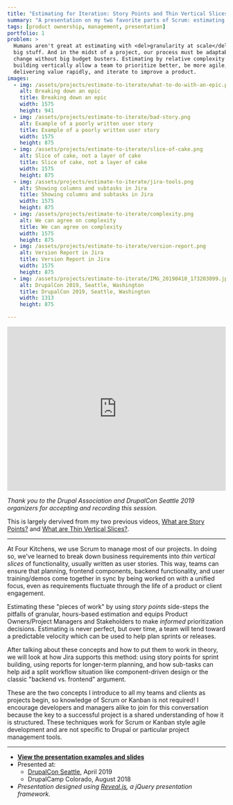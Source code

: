 ```yaml
---
title: "Estimating for Iteration: Story Points and Thin Vertical Slices"
summary: "A presentation on my two favorite parts of Scrum: estimating by complexity and building vertically."
tags: [product ownership, management, presentation]
portfolio: 1
problem: >
  Humans aren't great at estimating with <del>granularity at scale</del> lots of
  big stuff. And in the midst of a project, our process must be adaptable to
  change without big budget busters. Estimating by relative complexity and
  building vertically allow a team to prioritize better, be more agile, focus on
  delivering value rapidly, and iterate to improve a product.
images:
  - img: /assets/projects/estimate-to-iterate/what-to-do-with-an-epic.png
    alt: Breaking down an epic
    title: Breaking down an epic
    width: 1575
    height: 941
  - img: /assets/projects/estimate-to-iterate/bad-story.png
    alt: Example of a poorly written user story
    title: Example of a poorly written user story
    width: 1575
    height: 875
  - img: /assets/projects/estimate-to-iterate/slice-of-cake.png
    alt: Slice of cake, not a layer of cake
    title: Slice of cake, not a layer of cake
    width: 1575
    height: 875
  - img: /assets/projects/estimate-to-iterate/jira-tools.png
    alt: Showing columns and subtasks in Jira
    title: Showing columns and subtasks in Jira
    width: 1575
    height: 875
  - img: /assets/projects/estimate-to-iterate/complexity.png
    alt: We can agree on complexity
    title: We can agree on complexity
    width: 1575
    height: 875
  - img: /assets/projects/estimate-to-iterate/version-report.png
    alt: Version Report in Jira
    title: Version Report in Jira
    width: 1575
    height: 875
  - img: /assets/projects/estimate-to-iterate/IMG_20190410_173203099.jpg
    alt: DrupalCon 2019, Seattle, Washington
    title: DrupalCon 2019, Seattle, Washington
    width: 1313
    height: 875

---
```


<div style="width:100%; padding-bottom:75%; height: 0; position:relative;">
<iframe style="position:absolute; width:100%; height:100%;" src="https://www.youtube.com/embed/5cwZG46rmxs?feature=oembed" frameborder="0" allowfullscreen></iframe>
</div>

_Thank you to the Drupal Association and DrupalCon Seattle 2019 organizers for accepting and recording this session._

This is largely dervived from my two previous videos,
[What are Story Points?](/blog/2017/what-are-story-points/)
and [What are Thin Vertical Slices?](/blog/2017/what-are-thin-vertical-slices/).

---

At Four Kitchens, we use Scrum to manage most of our projects. In doing so,
we've learned to break down business requirements into *thin vertical slices*
of functionality, usually written as user stories. This way, teams can ensure
that planning, frontend components, backend functionality, and user
training/demos come together in sync by being worked on with a unified focus,
even as requirements fluctuate through the life of a product or client
engagement.

Estimating these "pieces of work" by using *story points* side-steps the
pitfalls of granular, hours-based estimation and equips Product Owners/Project
Managers and Stakeholders to make *informed* prioritization decisions.
Estimating is never perfect, but over time, a team will tend toward a
predictable velocity which can be used to help plan sprints or releases.

After talking about these concepts and how to put them to work in theory, we
will look at how Jira supports this method: using story points for sprint
building, using reports for longer-term planning, and how sub-tasks can help aid
a split workflow situation like component-driven design or the classic "backend
vs. frontend" argument.

These are the two concepts I introduce to all my teams and clients as projects
begin, so knowledge of Scrum or Kanban is not required! I encourage developers
and managers alike to join for this conversation because the key to a successful
project is a shared understanding of how it is structured. These techniques work
for Scrum or Kanban style agile development and are not specific to Drupal or
particular project management tools.



---

* [**View the presentation examples and slides**](https://tsmith512.github.io/estimate-with-points-and-slices/)
* Presented at:
  * [DrupalCon Seattle](https://events.drupal.org/seattle2019/sessions/estimating-iteration-story-points-and-thin-vertical-slices), April 2019
  * DrupalCamp Colorado, August 2018
* _Presentation designed using [Reveal.js](http://lab.hakim.se/reveal-js/), a jQuery presentation framework._
